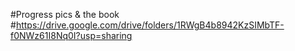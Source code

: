 #Progress pics & the book
#https://drive.google.com/drive/folders/1RWgB4b8942KzSIMbTF-f0NWz61I8Nq0I?usp=sharing